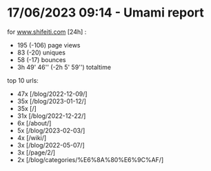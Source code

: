 # 17/06/2023 09:14 - Umami report
for www.shifeiti.com [24h] :

 - 195 (-106) page views
 - 83 (-20) uniques
 - 58 (-17) bounces
 - 3h 49' 46'' (-2h 5' 59'') totaltime


top 10 urls:
 - 47x [/blog/2022-12-09/]
 - 35x [/blog/2023-01-12/]
 - 35x [/]
 - 31x [/blog/2022-12-22/]
 - 6x [/about/]
 - 5x [/blog/2023-02-03/]
 - 4x [/wiki/]
 - 3x [/blog/2022-05-07/]
 - 3x [/page/2/]
 - 2x [/blog/categories/%E6%8A%80%E6%9C%AF/]


